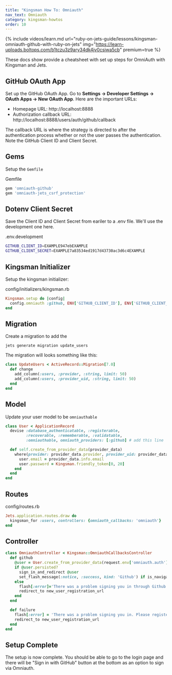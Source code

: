 ```yaml
---
title: "Kingsman How To: Omniauth"
nav_text: Omniauth
category: kingsman-howtos
order: 10
---
```


{% include videos/learn.md
     url="ruby-on-jets-guide/lessons/kingsman-omniauth-github-with-ruby-on-jets"
     img="https://learn-uploads.boltops.com/b1tczu3z9ary34dk4jv0csiwa5cb"
     premium=true %}

These docs show provide a cheatsheet with set up steps for OmniAuth with Kingsman and Jets.

## GitHub OAuth App

Set up the GitHub OAuth App. Go to **Settings -> Developer Settings -> OAuth Apps -> New OAuth App**. Here are the important URLs:

* Homepage URL: http://localhost:8888
* Authorization callback URL: http://localhost:8888/users/auth/github/callback

The callback URL is where the strategy is directed to after the authentication process whether or not the user passes the authentication. Note the GitHub Client ID and Client Secret.

## Gems

Setup the `Gemfile`

Gemfile

```ruby
gem 'omniauth-github'
gem 'omniauth-jets_csrf_protection'
```

## Dotenv Client Secret

Save the Client ID and Client Secret from eariler to a .env file. We'll use the development one here.

.env.development

```bash
GITHUB_CLIENT_ID=EXAMPLE947ebEXAMPLE
GITHUB_CLIENT_SECRET=EXAMPLE7a83534ed1917d43730ac3d6c4EXAMPLE
```

## Kingsman Initializer

Setup the kingsman initializer:

config/initializers/kingsman.rb

```ruby
Kingsman.setup do |config|
  config.omniauth :github, ENV['GITHUB_CLIENT_ID'], ENV['GITHUB_CLIENT_SECRET'], scope:'user,public_repo'
end
```

## Migration

Create a migration to add the

    jets generate migration update_users

The migration will looks something like this:

```ruby
class UpdateUsers < ActiveRecord::Migration[7.0]
  def change
    add_column(:users, :provider, :string, limit: 50)
    add_column(:users, :provider_uid, :string, limit: 50)
  end
end
```

## Model

Update your user model to be `omniauthable`

```ruby
class User < ApplicationRecord
  devise :database_authenticatable, :registerable,
         :recoverable, :rememberable, :validatable,
         :omniauthable, omniauth_providers: [:github] # add this line

  def self.create_from_provider_data(provider_data)
    where(provider: provider_data.provider, provider_uid: provider_data.uid).first_or_create do |user|
      user.email = provider_data.info.email
      user.password = Kingsman.friendly_token[0, 20]
    end
  end
end
```

## Routes

config/routes.rb

```ruby
Jets.application.routes.draw do
  kingsman_for :users, controllers: {omniauth_callbacks: 'omniauth'}
end
```

## Controller

```ruby
class OmniauthController < Kingsman::OmniauthCallbacksController
  def github
    @user = User.create_from_provider_data(request.env['omniauth.auth'])
    if @user.persisted?
      sign_in_and_redirect @user
      set_flash_message(:notice, :success, kind: 'Github') if is_navigational_format?
    else
      flash[:error]='There was a problem signing you in through Github. Please register or try signing in later.'
      redirect_to new_user_registration_url
    end
  end

  def failure
    flash[:error] = 'There was a problem signing you in. Please register or try signing in later.'
    redirect_to new_user_registration_url
  end
end
```

## Setup Complete

The setup is now complete. You should be able to go to the login page and there will be "Sign in with GitHub" button at the bottom as an option to sign via Omniauth.

